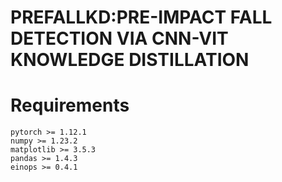 # PREFALLKD:PRE-IMPACT FALL DETECTION VIA CNN-VIT KNOWLEDGE DISTILLATION
# Requirements
```
pytorch >= 1.12.1
numpy >= 1.23.2
matplotlib >= 3.5.3
pandas >= 1.4.3
einops >= 0.4.1
``` 
